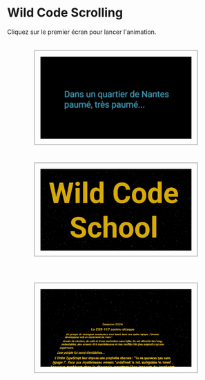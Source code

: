# Wild Code Scrolling

Cliquez sur le premier écran pour lancer l'animation.

<section style="padding: 1.25rem 0;">
<img style="display: block;width:350px;padding:.8rem;margin:0 auto;border:2px solid rgba(125,125,125,.5)" src="./src/intro.JPG">
</section>

<section style="padding: 1.25rem 0;">
<img style="display: block;width:350px;padding:.8rem;margin:0 auto;border:2px solid rgba(125,125,125,.5)" src="./src/title.JPG">
</section>

<section style="padding: 1.25rem 0;">
</section>
<img style="display: block;width:350px;padding:.8rem;margin:0 auto;border:2px solid rgba(125,125,125,.5)" src="./src/scrolling.JPG">
